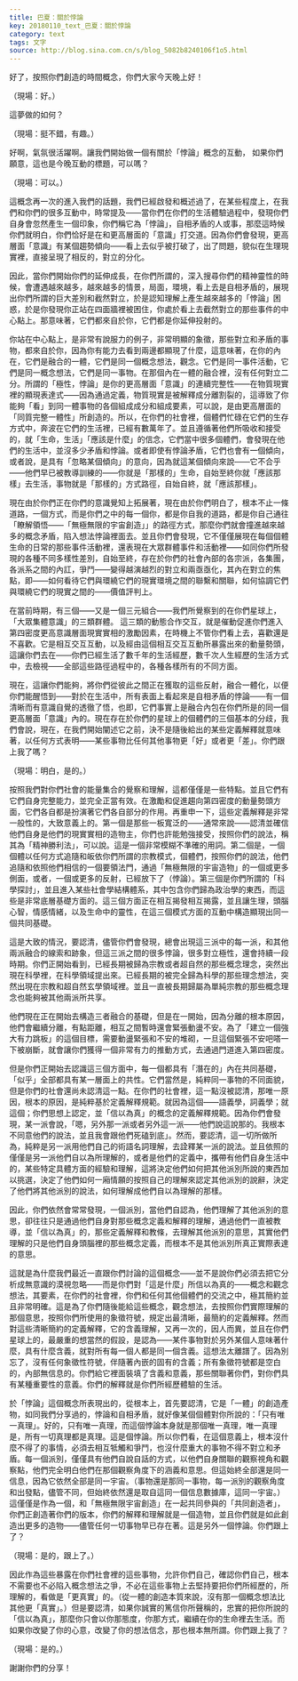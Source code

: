 ```yaml
---
title: 巴夏：關於悖論
key: 20180110_text_巴夏：關於悖論
category: text
tags: 文字
source: http://blog.sina.com.cn/s/blog_5082b8240106f1o5.html
---
```


好了，按照你們創造的時間概念，你們大家今天晚上好！

（現場：好。）

這夢做的如何？

（現場：挺不錯，有趣。）

好啊，氣氛很活躍啊。讓我們開始做一個有關於「悖論」概念的互動，
如果你們願意，這也是今晚互動的標題，可以嗎？

（現場：可以。）

這概念再一次的進入我們的話題，我們已經啟發和概述過了，在某些程度上，在我們和你們的很多互動中，時常提及——當你們在你們的生活體驗過程中，發現你們自身會忽然產生一個印象，你們稱它為「悖論」，自相矛盾的人或事，那麼這時候你們就明白，你們恰好是在和更高層面的「意識」打交道。因為你們會發現，更高層面「意識」有某個趨勢傾向——看上去似乎被打破了，出了問題，貌似在生理現實裡，直接呈現了相反的，對立的分化。

因此，當你們開始你們的延伸成長，在你們所謂的，深入搜尋你們的精神靈性的時候，會遭遇越來越多，越來越多的情景，局面，環境，看上去是自相矛盾的，展現出你們所謂的巨大差別和截然對立，於是認知理解上產生越來越多的「悖論」困惑，於是你發現你正站在四面牆裡被困住，你處於看上去截然對立的那些事件的中心點上。那意味著，它們都來自於你，它們都是你延伸投射的。

你站在中心點上，是非常有說服力的例子，非常明顯的象徵，那些對立和矛盾的事物，都來自於你，因為你有能力去看到兩邊都顯現了什麼，這意味著，在你的內在，它們是融合的一體，它們是同一個概念想法，觀念。它們是同一事件活動，它們是同一概念想法，它們是同一事物。在那個內在一體的融合裡，沒有任何對立二分。所謂的「極性，悖論」是你的更高層面「意識」的連續完整性——在物質現實裡的顯現表達式——因為通過定義，物質現實是被解釋成分離割裂的，這導致了你能夠「看」到同一體事物的各個組成成分和組成要素，可以說，是由更高層面的「同質完整一體性」所創造的。所以，在你們的社會裡，個體們忙碌在它們的生存方式中，奔波在它們的生活裡，已經有數萬年了。並且遵循著他們所吸收和接受的，就「生命，生活」「應該是什麼」的信念，它們當中很多個體們，會發現在他們的生活中，並沒多少矛盾和悖論。或者即使有悖論矛盾，它們也會有一個傾向，或者說，是具有「忽略某個傾向」的意向，因為就這某個傾向來說——它不合乎——他們早已被教導訓練的——你就是「那樣的」生命，自始至終你就「應該那樣」去生活，事物就是「那樣的」方式路徑，自始自終，就「應該那樣」。

現在由於你們正在你們的意識覺知上拓展著，現在由於你們明白了，根本不止一條道路，一個方式，而是你們之中的每一個你，都是你自我的道路，都是你自己通往「瞭解領悟——「無極無限的宇宙創造」」的路徑方式，那麼你們就會撞進越來越多的概念矛盾，陷入想法悖論裡面去。並且你們會發現，它不僅僅展現在每個個體生命的日常的那些事件活動裡，還表現在大眾群體事件和活動裡——如同你們所發現的各種不同多樣性差別，自始至終，存在於你們的社會內部的各宗派，各集團，各派系之間的內訌，爭鬥——變得越演越烈的對立和兩亟亟化，其內在對立的焦點，即——如何看待它們與環繞它們的現實環境之間的聯繫和關聯，如何協調它們與環繞它們的現實之間的——價值評判上。

在當前時期，有三個——又是一個三元組合——我們所覺察到的在你們星球上，「大眾集體意識」的三類群體。
這三類的動態合作交互，就是催動促進你們進入第四密度更高意識層面現實實相的激勵因素，在時機上不管你們看上去，喜歡還是不喜歡。它是相互交互互動，以及經由這個相互交互互動所暴露出來的動量勢頭，這讓你們去在——你們已經生活了數千年的生活經歷，數千次人生經歷的生活方式中，去檢視——全部這些路徑過程中的，各種各樣所有的不同方面。

現在，這讓你們能夠，將你們從彼此之間正在獲取的這些反射，融合一體化，以便你們能醒悟到——對於在生活中，所有表面上看起來是自相矛盾的悖論——有一個清晰而有意識自覺的透徹了悟，也即，它們事實上是融合內包在你們所是的同一個更高層面「意識」內的。現在存在於你們的星球上的個體們的三個基本的分歧，我們會說，現在，在我們開始闡述它之前，決不是隨後給出的某些定義解釋就意味著，以任何方式表明——某些事物比任何其他事物更「好」或者更「差」。你們跟上我了嗎？

（現場：明白，是的。）

按照我們對你們社會的能量集合的覺察和理解，這都僅僅是一些特點。並且它們有它們自身完整能力，並完全正當有效。在激勵和促進趨向第四密度的動量勢頭方面，它們各自都是扮演著它們各自部分的作用。再重申一下，這些定義解釋是非常一般性的，大致意義上的。第一個是那些一板寬泛的——通常來說——認清並確信他們自身是他們的現實實相的造物主，你們也許能勉強接受，按照你們的說法，稱其為「精神勝利法」，可以說。這是一個非常模糊不準確的用詞。第二個是，一個個體以任何方式追隨和皈依你們所謂的宗教模式，個體們，按照你們的說法，他們追隨和依照他們相信的一個要領法門，通過「無極無限的宇宙造物」的一個或更多側面，或者，一個或更多的反射，已經放下了（悖論）。第三個是你們所謂的「科學探討」，並且進入某些社會學結構體系，其中包含你們歸為政治學的東西，而這些是非常底層基礎方面的。這三個方面正在相互揭發相互揭露，並且讓生理，頭腦心智，情感情緒，以及生命中的靈性，在這三個模式方面的互動中構造顯現出同一個共同基礎。

這是大致的情況，要認清，儘管你們會發現，總會出現這三派中的每一派，和其他兩派融合的線索和跡象，但這三派之間的很多悖論，很多對立極性，還會持續一段時期。你們正開始看到，已經長期被歸為宗教或者超自然的那些概念理念，突然出現在科學裡，在科學領域提出來。已經長期的被完全歸為科學的那些理念想法，突然出現在宗教和超自然玄學領域裡。並且一直被長期歸屬為單純宗教的那些概念理念也能夠被其他兩派所共享。

他們現在正在開始去構造三者融合的基礎，但是在一開始，因為分離的根本原因，他們會繼續分離，有點距離，相互之間暫時還會緊張動盪不安。為了「建立一個強大有力跳板」的這個目標，需要動盪緊張和不安的堆砌，一旦這個緊張不安吧嗒一下被崩斷，就會讓你們獲得一個非常有力的推動方式，去通過門道進入第四密度。

但是你們正開始去認識這三個方面中，每一個都具有「潛在的」內在共同基礎，「似乎」全部都具有某一層面上的共性。它們當然是，純粹同一事物的不同面貌，但是你們的社會還尚未認清這一點。在你們的社會裡，這一點沒被認清，那唯一原因，根本的原因，是純粹基於定義解釋規範。就因為這個——語義學，詞義學；就這個；你們思想上認定，並「信以為真」的概念的定義解釋規範。因為你們會發現，某一派會說，「嗯，另外那一派或者另外這一派——他們說這說那的。我根本不同意他們的說法，並且我會跟他們死磕到底」。然而，要認清，這一切所做所為，純粹是另一派用他們自己的術語名詞理解，去詮釋某一派的說法。並且依照的僅僅是另一派他們自以為所理解的，或者是他們的定義中，攜帶有他們自身生活中的，某些特定具體方面的經驗和理解，這將決定他們如何把其他派別所說的東西加以挑選，決定了他們如何一廂情願的按照自己的理解來認定其他派別的說辭，決定了他們將其他派別的說法，如何理解成他們自以為理解的那樣。

因此，你們依然會常常發現，一個派別，當他們自認為，他們理解了其他派別的意思，卻往往只是通過他們自身對那些概念定義和解釋的理解，通過他們一直被教導，並「信以為真」的，那些定義解釋和教條，去理解其他派別的意思，其實他們理解的只是他們自身頭腦裡的那些概念定義，而根本不是其他派別所真正實際表達的意思。

這就是為什麼我們最近一直跟你們討論的這個概念——並不是說你們必須去把它分析成無意識的漠視忽略——而是你們對「這是什麼」所信以為真的——概念和觀念想法，其要素，在你們的社會裡，你們和任何其他個體們的交流之中，極其簡約並且非常明確。這是為了你們隨後能給這些概念，觀念想法，去按照你們實際理解的那個意思，按照你們所使用的象徵符號，規定出最清晰，最簡約的定義解釋。然而對這些清晰簡約的定義解釋，它的含義理解，又再一次的，因人而異，並且在你們星球上的，最嚴重的想當然的假設，是認為——某件事物對於另外某個人意味著什麼，具有什麼含義，就對所有每一個人都是同一個含義。這想法太離譜了。因為別忘了，沒有任何象徵性符號，伴隨著內嵌的固有的含義；所有象徵符號都是空白的，內部無信息的。你們給它裡面裝填了含義和意義，那些關聯著你們，對你們具有某種重要性的意義。你們的解釋就是你們所經歷體驗的生活。

於「悖論」這個概念所表現出的，從根本上，首先要認清，它是「一體」的創造產物，如同我們分享過的，悖論和自相矛盾，就好像某個個體對你所說的：「只有唯一真理」。好的，只有唯一真理，而這個悖論本身就是那個唯一真理，唯一真理是，所有一切真理都是真理。這是個悖論。所以你們看，在這個意義上，根本沒什麼不得了的事情，必須去相互牴觸和爭鬥，也沒什麼重大的事物不得不對立和矛盾。每一個派別，僅僅具有他們自說自話的方式，以他們自身關聯的觀察視角和觀察點，他們完全明白他們在那個觀察角度下的涵義和意思。但這始終全部還是同一信息，因為它依然全部是同一宇宙。（事物還是那同一事物，每一派別的觀察角度和出發點，儘管不同，但始終依然還是取自這同一個信息數據庫，這同一宇宙。）這僅僅是作為一個，和「無極無限宇宙創造」在一起共同參與的「共同創造者」，你們正創造著你們的版本，你們的解釋和理解就是一個造物，並且你們就是如此創造出更多的造物——儘管任何一切事物早已存在著。這是另外一個悖論。你們跟上了？

（現場：是的，跟上了。）

因此作為這些暴露在你們社會裡的這些事物，允許你們自己，確認你們自己，根本不需要也不必陷入概念想法之爭，不必在這些事物上去堅持要把你們所經歷的，所理解的，看做是「更真實」的。（從一體的創造本質來說，沒有那一個概念想法比其他更「真實」。）但是要認清，如果你誠實的篤信你所聲稱的，忠實的把你所說的「信以為真」，那麼你只會以你那態度，你那方式，繼續在你的生命裡去生活。而如果你改變了你的心意，改變了你的想法信念，那也根本無所謂。你們跟上我了？

（現場：是的。）

謝謝你們的分享！

